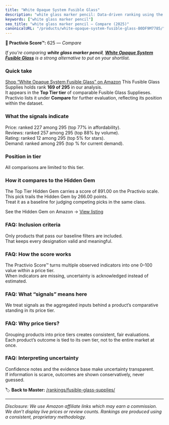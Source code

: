 ```yaml
---
title: "White Opaque System Fusible Glass"
description: "white glass marker pencil: Data-driven ranking using the Practivio Score™. Positioned by quality, value, demand, findability, momentum."
keywords: ["white glass marker pencil"]
seo_title: "white glass marker pencil — Compare (2025)"
canonicalURL: "/products/white-opaque-system-fusible-glass-B0DF9M7785/"
---
```


**🛒 Practivio Score™:** 625 — _Compare_


*If you're comparing **white glass marker pencil**, **[White Opaque System Fusible Glass](https://www.amazon.com/dp/B0DF9M7785?tag=practivio-20)** is a strong alternative to put on your shortlist.*
### Quick take
[Shop “White Opaque System Fusible Glass” on Amazon](https://www.amazon.com/dp/B0DF9M7785?tag=practivio-20)
This Fusible Glass Supplies holds rank **169 of 295** in our analysis.  
It appears in the **Top Tier tier** of comparable Fusible Glass Supplieses.  
Practivio lists it under **Compare** for further evaluation, reflecting its position within the dataset.

### What the signals indicate
Price: ranked 227 among 295 (top 77% in affordability).  
Reviews: ranked 257 among 295 (top 88% by volume).  
Rating: ranked 12 among 295 (top 5% for stars).  
Demand: ranked  among 295 (top % for current demand).

### Position in tier
All comparisons are limited to this tier.

### How it compares to the Hidden Gem
The Top Tier Hidden Gem carries a score of 891.00 on the Practivio scale.  
This pick trails the Hidden Gem by 266.00 points.  
Treat it as a baseline for judging competing picks in the same class.  

See the Hidden Gem on Amazon → [View listing](https://www.amazon.com/dp/B0C6T6NXD9?tag=practivio-20)

### FAQ: Inclusion criteria
Only products that pass our baseline filters are included.  
That keeps every designation valid and meaningful.

### FAQ: How the score works
The Practivio Score™ turns multiple observed indicators into one 0–100 value within a price tier.  
When indicators are missing, uncertainty is acknowledged instead of estimated.

### FAQ: What “signals” means here
We treat signals as the aggregated inputs behind a product’s comparative standing in its price tier.

### FAQ: Why price tiers?
Grouping products into price tiers creates consistent, fair evaluations.  
Each product’s outcome is tied to its own tier, not to the entire market at once.

### FAQ: Interpreting uncertainty
Confidence notes and the evidence base make uncertainty transparent.  
If information is scarce, outcomes are shown conservatively, never guessed.

<!-- Missing template for Compare/CompareWithinPriceClass -->


🏷️ **Back to Master:** [/rankings/fusible-glass-supplies/](/rankings/fusible-glass-supplies/)

---
_Disclosure: We use Amazon affiliate links which may earn a commission. We don’t display live prices or review counts. Rankings are produced using a consistent, proprietary methodology._
